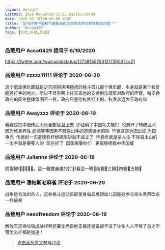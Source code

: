 ```yaml
---
layout: default
Lastmod: 2020-06-20T00:52:59.017851+00:00
date: 2020-06-19T00:00:00.000Z
title: "如何評價中國格鬥運動員組成雪獒高原抗擊隊對抗印度？"
author: "Acca0429"
tags: [印度,中國,加速]
---
```



### 品葱用户 **Acca0429** 提问于 6/19/2020
    
https://twitter.com/wuzuolai/status/1273813979312173056?s=21
    
                

### 品葱用户 **zzzzz11111** 评论于 2020-06-20
        
这个恩波俱乐部就是之前闹得沸沸扬扬的格斗孤儿那个俱乐部，本身就是某个权贵圈养打手的地方，所以不怪乎网上扑天盖地的支持俱乐部反对政府的声音，和支持政府的网络整体氛围不一样，政府只是给权贵打工的，权贵永远大于政府嘛
        
                

### 品葱用户 **Awayzzz** 评论于 2020-06-19
        
我建议把中国传武大师全部征召上去  即证明了中国功夫能打  也避开了传统武术因为修身养性 武德等等因素不轻易出手的道德话术陷阱  毕竟这是为国出征 为国争光  传武的一切道德标杆绑架陷阱就不成立了  毕竟传武是杀人技 不轻易出山的 一出手就是要死人的  现在好了  国家需要你们   更能够扬我中华国威
        
                

### 品葱用户 **Julianne** 评论于 2020-06-19
        
閃電鞭!🕺🏃🕺🏃🙋。這一鞭要嚴肅的打🕺!看這一鞭🕺兩鞭🏃三鞭🕺四鞭🏃五鞭🙋
        
                

### 品葱用户 **潘帕斯老麻雀** 评论于 2020-06-20
        
战争是合法的杀人，这些格斗运动员即使身临其境跟幼儿园娃娃参与街头黑帮砍杀一样搞笑
        
                

### 品葱用户 **needfreedom** 评论于 2020-06-19
        
解放军这得垃圾成啥样啊还要让老百姓支援还是说被干没了许多人人不够了总之不管怎么样都是加速！
        
                





> [点击品葱原文参与讨论](https://pincong.rocks/question/27458)

